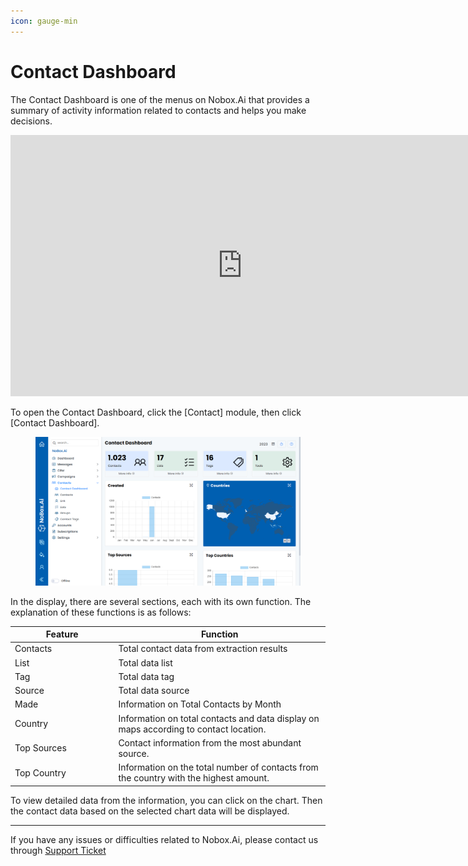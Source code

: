```yaml
---
icon: gauge-min
---
```


# Contact Dashboard

The Contact Dashboard is one of the menus on Nobox.Ai that provides a summary of activity information related to contacts and helps you make decisions.

<iframe width="742" height="418" src="https://www.youtube.com/embed/Z8C0_sGruBg/" title="01. Instalasi NoBox Desktop" frameborder="0" allow="accelerometer; autoplay; clipboard-write; encrypted-media; gyroscope; picture-in-picture; web-share" referrerpolicy="strict-origin-when-cross-origin" allowfullscreen></iframe>

To open the Contact Dashboard, click the \[Contact] module, then click \[Contact Dashboard].

<figure><img src="../../.gitbook/assets/Contact Dashboard.png" alt=""><figcaption></figcaption></figure>

In the display, there are several sections, each with its own function. The explanation of these functions is as follows:

<table><thead><tr><th width="151.4000244140625">Feature</th><th>Function</th></tr></thead><tbody><tr><td>Contacts</td><td>Total contact data from extraction results</td></tr><tr><td>List</td><td>Total data list</td></tr><tr><td>Tag</td><td>Total data tag</td></tr><tr><td>Source</td><td>Total data source</td></tr><tr><td>Made</td><td>Information on Total Contacts by Month</td></tr><tr><td>Country</td><td>Information on total contacts and data display on maps according to contact location.</td></tr><tr><td>Top Sources</td><td>Contact information from the most abundant source.</td></tr><tr><td>Top Country</td><td>Information on the total number of contacts from the country with the highest amount.</td></tr></tbody></table>

To view detailed data from the information, you can click on the chart. Then the contact data based on the selected chart data will be displayed.

---

If you have any issues or difficulties related to Nobox.Ai, please contact us through [Support Ticket](https://crm.nobox.ai/clients/tickets)

